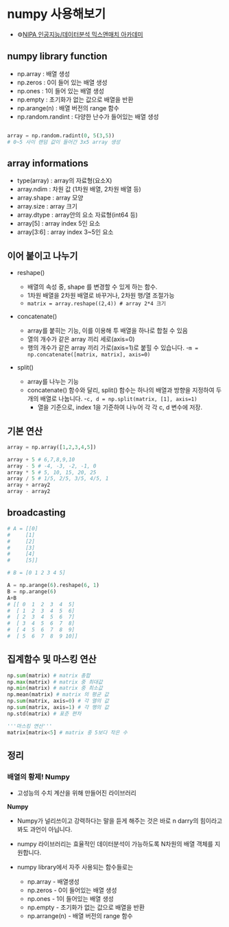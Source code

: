 # numpy 사용해보기

+ ⚙[NIPA 인공지능/데이터분석 믹스앤매치 아카데미](https://nipa.elice.io/explore)

## numpy library function
- np.array : 배열 생성
- np.zeros : 0이 들어 있는 배열 생성
- np.ones : 1이 들어 있는 배열 생성
- np.empty : 초기화가 없는 값으로 배열을 반환
- np.arange(n) : 배열 버전의 range 함수
- np.random.randint : 다양한 난수가 들어있는 배열 생성

```python

array = np.random.radint(0, 5(3,5))
# 0~5 사이 랜덤 값이 들어간 3x5 array 생성

```

## array informations

- type(array) : array의 자료형(요소X)
- array.ndim : 차원 값 (1차원 배열, 2차원 배열 등)
- array.shape : array 모양
- array.size : array 크기
- array.dtype : array안의 요소 자료형(int64 등)
- array\[5] : array index 5인 요소
- array\[3:6] : array index 3~5인 요소

## 이어 붙이고 나누기
- reshape() 
    -  배열의 속성 중, shape 를 변경할 수 있게 하는 함수.
    - 1차원 배열을 2차원 배열로 바꾸거나, 2차원 행/열 조절가능
    - `matrix = array.reshape((2,4)) # array 2*4 크기` 
- concatenate()
    - array를 붙히는 기능, 이를 이용해 투 배열을 하나로 합칠 수 있음
    - 열의 개수가 같은 array 끼리 세로(axis=0)
    - 행의 개수가 같은 array 끼리 가로(axis=1)로 붙힐 수 있습니다.
    -`m = np.concatenate([matrix, matrix], axis=0)` 

- split()
    - array를 나누는 기능
    - concatenate() 함수와 달리, split() 함수는 하나의 배열과 방향을 지정하여 두 개의 배열로 나눕니다.
    -`c, d = np.split(matrix, [1], axis=1)`
        - 열을 기준으로, index 1을 기준하여 나누어 각 각 c, d 변수에 저장.


## 기본 연산

```python
array = np.array([1,2,3,4,5])

array + 5 # 6,7,8,9,10
array - 5 # -4, -3, -2, -1, 0
array * 5 # 5, 10, 15, 20, 25
array / 5 # 1/5, 2/5, 3/5, 4/5, 1
array + array2 
array - array2
```

## broadcasting
```python
# A = [[0]
#     [1]
#     [2]
#     [3]
#     [4]
#     [5]]

# B = [0 1 2 3 4 5]

A = np.arange(6).reshape(6, 1)
B = np.arange(6)
A+B 
# [[ 0  1  2  3  4  5]
#  [ 1  2  3  4  5  6]
#  [ 2  3  4  5  6  7]
#  [ 3  4  5  6  7  8]
#  [ 4  5  6  7  8  9]
#  [ 5  6  7  8  9 10]]
```

## 집계함수 및 마스킹 연산

```python
np.sum(matrix) # matrix 총합
np.max(matrix) # matrix 중 최대값
np.min(matrix) # matrix 중 최소값
np.mean(matrix) # matrix 의 평균 값
np.sum(matrix, axis=0) # 각 열의 값
np.sum(matrix, axis=1) # 각 행의 값
np.std(matrix) # 표준 편차

'''마스킹 연산'''
matrix[matrix<5] # matrix 중 5보다 작은 수
```

## 정리

### 배열의 황제! Numpy
- 고성능의 수치 계산을 위해 만들어진 라이브러리

**Numpy**

- Numpy가 널리쓰이고 강력하다는 말을 듣게 해주는 것은 바로 n darry의 힘이라고 봐도 과언이 아닙니다.

- numpy 라이브러리는 효율적인 데이터분석이 가능하도록 N차원의 배열 객체를 지원합니다.

- numpy library에서 자주 사용되는 함수들로는

    - np.array - 배열생성
    - np.zeros - 0이 들어있는 배열 생성
    - np.ones - 1이 들어있는 배열 생성
    - np.empty - 초기화가 없는 값으로 배열을 반환
    - np.arrange(n) - 배열 버전의 range 함수